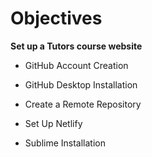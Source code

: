 # Objectives

**Set up a Tutors course website**
<br />

- GitHub Account Creation


- GitHub Desktop Installation


- Create a Remote Repository


- Set Up Netlify


- Sublime Installation
